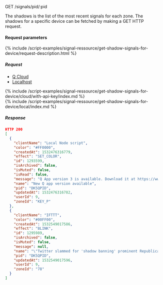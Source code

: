 


<div class="endpoint-container">
GET /signals/pid/:pid
</div>

The shadows is the list of the most recent signals for each zone.
The shadows for a specific device can be fetched by making a GET HTTP request.


#### Request parameters
{% include /script-examples/signal-ressource/get-shadow-signals-for-device/request-description.html %}


##### Request

<!-- Tab panes -->
<div class="tab-content cloud-or-local-tab-content">

<!-- Nav tabs -->
<ul class="nav nav-pills mb-3 cloud-or-local-nav" id="pills-tab" role="tablist">
  <li class="nav-item">
    <a class="nav-link cloud-server active" id="get-shadow-signals-for-device-cloud-tab"  data-toggle="pill"  href="#get-shadow-signals-for-device-cloud" role="tab" aria-controls="get-shadow-signals-for-device-cloud" aria-selected="true">Q Cloud</a>
  </li>
  <li class="nav-item">
    <a class="nav-link localhost-server" id="get-shadow-signals-for-device-local-tab"  data-toggle="pill"  href="#get-shadow-signals-for-device-local"  role="tab" aria-controls="get-shadow-signals-for-device-local" aria-selected="false">Localhost</a>
  </li>
</ul>

<!-- Cloud code example -->
<div class="tab-pane active" id="get-shadow-signals-for-device-cloud" role="tabpanel" aria-labelledby="get-shadow-signals-for-device-cloud-tab" markdown="1">
{% include /script-examples/signal-ressource/get-shadow-signals-for-device/cloud/with-api-key/index.md %}
</div>

<!-- Local example -->
<div class="tab-pane" id="get-shadow-signals-for-device-local" role="tabpanel" aria-labelledby="get-shadow-signals-for-device-local-tab" markdown="1">
{% include /script-examples/signal-ressource/get-shadow-signals-for-device/local/index.md %}
</div>
</div>

##### Response



<div class="code-response" markdown="1">

```json
HTTP 200
[
  {
    "clientName": "Local Node script",
    "color": "#FF0000",
    "createdAt": 1532476316779,
    "effect": "SET_COLOR",
    "id": 1293599,
    "isArchived": false,
    "isMuted": false,
    "isRead": false,
    "message": "Q App version 3 is available. Download it at https://www.daskeyboard.io/get-started/download/",
    "name": "New Q app version available",
    "pid": "DK5QPID",
    "updatedAt": 1532476316782,
    "userId": 9,
    "zoneId": "KEY_P"
  },
  {
    "clientName": "IFTTT",
    "color": "#00FF00",
    "createdAt": 1532549017586,
    "effect": "BLINK",
    "id": 1295989,
    "isArchived": false,
    "isMuted": false,
    "message": null,
    "name": "\"Twitter slammed for 'shadow banning' prominent Republicans\" via FOX NEWS",
    "pid": "DK5QPID",
    "updatedAt": 1532549017596,
    "userId": 9,
    "zoneId": "78"
  }
]
```

</div>